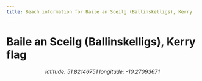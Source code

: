 ```yaml
---
title: Beach information for Baile an Sceilg (Ballinskelligs), Kerry
---
```

# Baile an Sceilg (Ballinskelligs), Kerry <span class="material-icons blue-flag">flag</span>

<div align="center"><i>latitude: 51.82146751 longitude: -10.27093671</i></div>